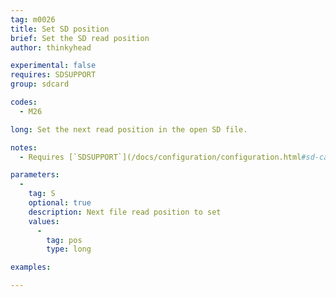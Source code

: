 ```yaml
---
tag: m0026
title: Set SD position
brief: Set the SD read position
author: thinkyhead

experimental: false
requires: SDSUPPORT
group: sdcard

codes:
  - M26

long: Set the next read position in the open SD file.

notes:
  - Requires [`SDSUPPORT`](/docs/configuration/configuration.html#sd-card)

parameters:
  -
    tag: S
    optional: true
    description: Next file read position to set
    values:
      -
        tag: pos
        type: long

examples:

---
```



